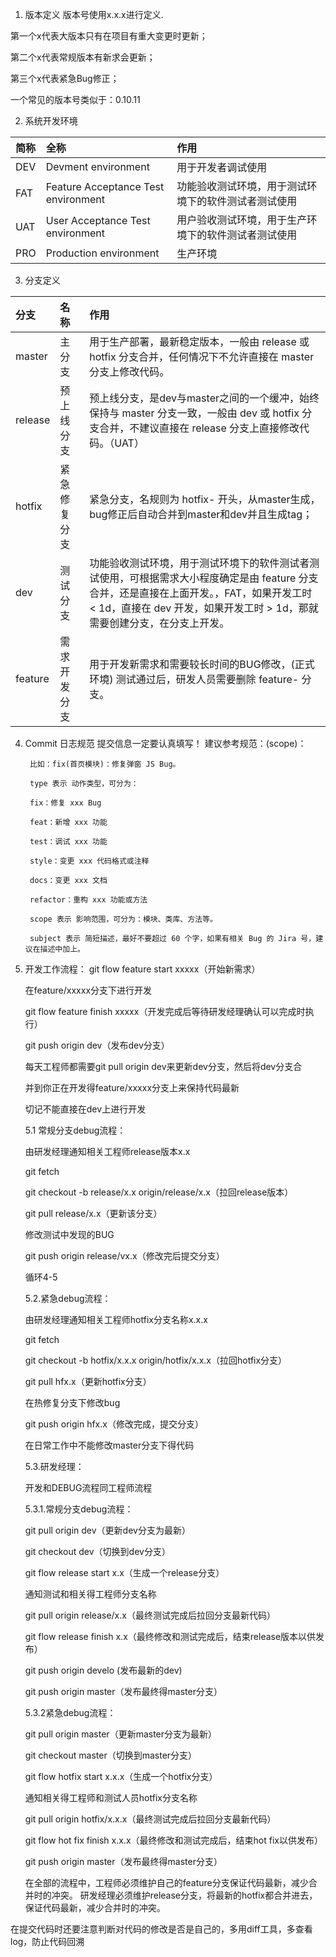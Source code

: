 1. 版本定义
版本号使用x.x.x进行定义.

第一个x代表大版本只有在项目有重大变更时更新；

第二个x代表常规版本有新求会更新；

第三个x代表紧急Bug修正；

一个常见的版本号类似于：0.10.11

2. 系统开发环境

|简称	                      |全称	                             |作用                                                           |
| :---------------------------| :------------------------------ | :----------------------------------------------------------- |
|DEV	|Devment environment	|用于开发者调试使用|
|FAT	|Feature Acceptance Test environment	|功能验收测试环境，用于测试环境下的软件测试者测试使用|
|UAT	|User Acceptance Test environment	|用户验收测试环境，用于生产环境下的软件测试者测试使用|
|PRO	|Production environment	|生产环境|
3. 分支定义

| 分支	             | 名称	                                            |作用                               |
| :---------------------------| :----------------------------------- | :----------------------------------------------------------- |
|master	|主分支	|用于生产部署，最新稳定版本，一般由 release 或 hotfix 分支合并，任何情况下不允许直接在 master 分支上修改代码。|
|release	|预上线分支	|预上线分支，是dev与master之间的一个缓冲，始终保持与 master 分支一致，一般由 dev 或 hotfix 分支合并，不建议直接在 release 分支上直接修改代码。（UAT）|
|hotfix	|紧急修复分支	|紧急分支，名规则为 hotfix- 开头，从master生成，bug修正后自动合并到master和dev并且生成tag；|
|dev	|测试分支	|功能验收测试环境，用于测试环境下的软件测试者测试使用，可根据需求大小程度确定是由 feature 分支合并，还是直接在上面开发。，FAT，如果开发工时 < 1d，直接在 dev 开发，如果开发工时 > 1d，那就需要创建分支，在分支上开发。|
|feature	|需求开发分支	|用于开发新需求和需要较长时间的BUG修改，(正式环境) 测试通过后，研发人员需要删除 feature- 分支。|
4. Commit 日志规范
提交信息一定要认真填写！
建议参考规范：(scope)：

        比如：fix(首页模块)：修复弹窗 JS Bug。

        type 表示 动作类型，可分为：

        fix：修复 xxx Bug

        feat：新增 xxx 功能

        test：调试 xxx 功能

        style：变更 xxx 代码格式或注释

        docs：变更 xxx 文档

        refactor：重构 xxx 功能或方法

        scope 表示 影响范围，可分为：模块、类库、方法等。

        subject 表示 简短描述，最好不要超过 60 个字，如果有相关 Bug 的 Jira 号，建议在描述中加上。

5. 开发工作流程：
git flow feature start xxxxx（开始新需求）

    在feature/xxxxx分支下进行开发

    git flow feature finish xxxxx（开发完成后等待研发经理确认可以完成时执行）

    git push origin dev（发布dev分支）

    每天工程师都需要git pull origin dev来更新dev分支，然后将dev分支合

    并到你正在开发得feature/xxxxx分支上来保持代码最新

    切记不能直接在dev上进行开发

    5.1 常规分支debug流程：

    由研发经理通知相关工程师release版本x.x
    
    git fetch
    
    git checkout -b release/x.x origin/release/x.x（拉回release版本）
    
    git pull release/x.x（更新该分支）
    
    修改测试中发现的BUG
    
    git push origin release/vx.x（修改完后提交分支）
    
    循环4-5
    
    5.2.紧急debug流程：
    
    由研发经理通知相关工程师hotfix分支名称x.x.x
    
    git fetch
    
    git checkout -b hotfix/x.x.x origin/hotfix/x.x.x（拉回hotfix分支）
    
    git pull hfx.x（更新hotfix分支）
    
    在热修复分支下修改bug
    
    git push origin hfx.x（修改完成，提交分支）
    
    在日常工作中不能修改master分支下得代码
    
    5.3.研发经理：
    
    开发和DEBUG流程同工程师流程

    5.3.1.常规分支debug流程：
    
    git pull origin dev（更新dev分支为最新）
    
    git checkout dev（切换到dev分支）
    
    git flow release start x.x（生成一个release分支）
    
    通知测试和相关得工程师分支名称
    
    git pull origin release/x.x（最终测试完成后拉回分支最新代码）
    
    git flow release finish x.x（最终修改和测试完成后，结束release版本以供发
    布）
    
    git push origin develo (发布最新的dev)
    
    git push origin master（发布最终得master分支）
    
    5.3.2紧急debug流程：
    
    git pull origin master（更新master分支为最新）
    
    git checkout master（切换到master分支）
    
    git flow hotfix start x.x.x（生成一个hotfix分支）
    
    通知相关得工程师和测试人员hotfix分支名称
    
    git pull origin hotfix/x.x.x（最终测试完成后拉回分支最新代码）
    
    git flow hot fix finish x.x.x（最终修改和测试完成后，结束hot fix以供发布）
    
    git push origin master（发布最终得master分支）
    
    在全部的流程中，工程师必须维护自己的feature分支保证代码最新，减少合并时的冲突。
    研发经理必须维护release分支，将最新的hotfix都合并进去，保证代码最新，减少合并时的冲突。

在提交代码时还要注意判断对代码的修改是否是自己的，多用diff工具，多查看log，防止代码回溯